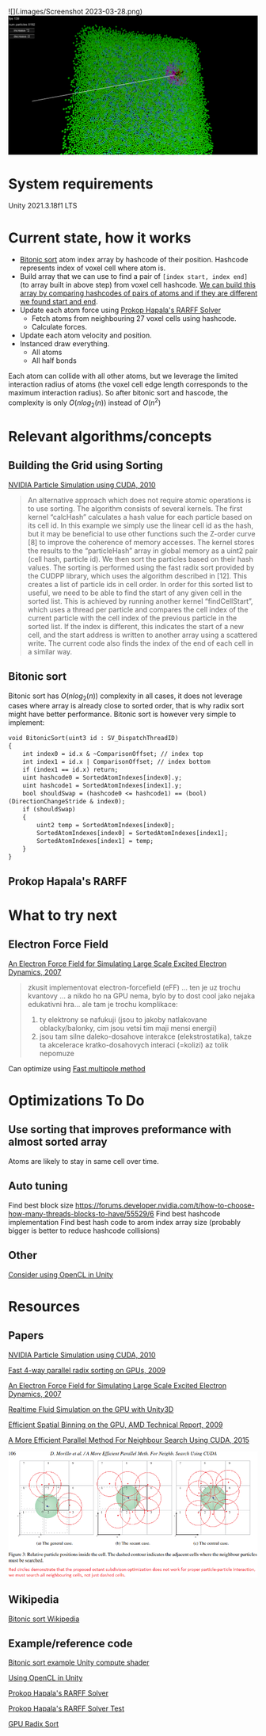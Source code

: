 
![](.images/Screenshot 2023-03-28.png)
![](.images/Screenshot-2023-02-18.png)


# System requirements
Unity 2021.3.18f1 LTS

# Current state, how it works
-	[Bitonic sort][Bitonic sort Wikipedia] atom index array by hashcode of their position. Hashcode represents index of voxel cell where atom is. 
-	Build array that we can use to find a pair of `[index start, index end]` (to array built in above step) from voxel cell hashcode. [We can build this array by comparing hashcodes of pairs of atoms and if they are different we found start and end][NVIDIA Particle Simulation using CUDA, 2010].
-	Update each atom force using [Prokop Hapala's RARFF Solver]
	-	Fetch atoms from neighbouring 27 voxel cells using hashcode.
	-	Calculate forces.
-	Update each atom velocity and position.
-	Instanced draw everything.
	-	All atoms
	-	All half bonds

Each atom can collide with all other atoms, but we leverage the limited interaction radius of atoms (the voxel cell edge length corresponds to the maximum interaction radius). So after bitonic sort and hascode, the complexity is only $O(nlog_2(n))$ instead of $O(n^2)$

# Relevant algorithms/concepts
## Building the Grid using Sorting 
[NVIDIA Particle Simulation using CUDA, 2010]
> An alternative approach which does not require atomic operations is to use sorting. The algorithm consists of several kernels. The first kernel “calcHash” calculates a hash value for each particle based on its cell id. In this example we simply use the linear cell id as the hash, but it may be beneficial to use other functions such the Z-order curve [8] to improve the coherence of memory accesses. The kernel stores the results to the “particleHash” array in global memory as a uint2 pair (cell hash, particle id). We then sort the particles based on their hash values. The sorting is performed using the fast radix sort provided by the CUDPP library, which uses the algorithm described in [12]. This creates a list of particle ids in cell order. In order for this sorted list to useful, we need to be able to find the start of any given cell in the sorted list. This is achieved by running another kernel “findCellStart”, which uses a thread per particle and compares the cell index of the current particle with the cell index of the previous particle in the sorted list. If the index is different, this indicates the start of a new cell, and the start address is written to another array using a scattered write. The current code also finds the index of the end of each cell in a similar way.

## Bitonic sort
Bitonic sort has $O(nlog_2(n))$ complexity in all cases, it does not leverage cases where array is already close to sorted order, that is why radix sort might have better performance. Bitonic sort is however very simple to implement:
```
void BitonicSort(uint3 id : SV_DispatchThreadID)
{
    int index0 = id.x & ~ComparisonOffset; // index top
	int index1 = id.x | ComparisonOffset; // index bottom
    if (index1 == id.x) return;    
    uint hashcode0 = SortedAtomIndexes[index0].y;
    uint hashcode1 = SortedAtomIndexes[index1].y;
    bool shouldSwap = (hashcode0 <= hashcode1) == (bool)(DirectionChangeStride & index0);
    if (shouldSwap)
    {
        uint2 temp = SortedAtomIndexes[index0];
        SortedAtomIndexes[index0] = SortedAtomIndexes[index1];
        SortedAtomIndexes[index1] = temp;
    }
}
```

## Prokop Hapala's RARFF


# What to try next
## Electron Force Field
[An Electron Force Field for Simulating Large Scale Excited Electron Dynamics, 2007]
> zkusit implementovat electron-forcefield (eFF) ... ten je uz trochu kvantovy ... a nikdo ho na GPU nema, bylo by to dost cool jako nejaka edukativni hra... ale tam je trochu komplikace:
> 1) ty elektrony se nafukuji (jsou to jakoby natlakovane oblacky/balonky, cim jsou vetsi tim maji mensi energii)
> 2) jsou tam silne daleko-dosahove interakce (elekstrostatika), takze ta akcelerace kratko-dosahovych interaci (=kolizi) az tolik nepomuze

Can optimize using [Fast multipole method](https://en.wikipedia.org/wiki/Fast_multipole_method)

# Optimizations To Do

## Use sorting that improves preformance with almost sorted array
Atoms are likely to stay in same cell over time.

## Auto tuning
Find best block size
https://forums.developer.nvidia.com/t/how-to-choose-how-many-threads-blocks-to-have/55529/6
Find best hashcode implementation
Find best hash code to arom index array size (probably bigger is better to reduce hashcode collisions) 

## Other
[Consider using OpenCL in Unity][Using OpenCL in Unity]


# Resources

## Papers

[NVIDIA Particle Simulation using CUDA, 2010]

[NVIDIA Particle Simulation using CUDA, 2010]: https://developer.download.nvidia.com/assets/cuda/files/particles.pdf

[Fast 4-way parallel radix sorting on GPUs, 2009]

[Fast 4-way parallel radix sorting on GPUs, 2009]:https://vgc.poly.edu/~csilva/papers/cgf.pdf

[An Electron Force Field for Simulating Large Scale Excited Electron Dynamics, 2007]

[An Electron Force Field for Simulating Large Scale Excited Electron Dynamics, 2007]:https://thesis.library.caltech.edu/1598/?fbclid=IwAR2ZoADYZzUbqnOLgEGWrlHrHGmFl805R1VBTvMnfogSYXCDGaHpTaE4fDY

[Realtime Fluid Simulation on the GPU with Unity3D]

[Realtime Fluid Simulation on the GPU with Unity3D]:https://pats.cs.cf.ac.uk/@archive_file?p=1680&n=final&f=1-report.pdf&SIG=fa08d62b19872176c2660cc5a71a96849e13dd3e1fb3ecbb7561aab23228ee74

[Efficient Spatial Binning on the GPU, AMD Technical Report, 2009]

[Efficient Spatial Binning on the GPU, AMD Technical Report, 2009]:https://www.chrisoat.com/papers/EfficientSpatialBinning.pdf

[A More Efficient Parallel Method For Neighbour Search Using CUDA, 2015]

[A More Efficient Parallel Method For Neighbour Search Using CUDA, 2015]:http://diglib.eg.org/bitstream/handle/10.2312/vriphys20151339/101-109.pdf?fbclid=IwAR26EUM2MlLdBVF2R-NkF0bjqqJYFX8tfkGLBqNXHNTqLG3fWdj0-wn-FoU

![](.images/octant_subdivsion_problem.png)

## Wikipedia

[Bitonic sort Wikipedia]

[Bitonic sort Wikipedia]:https://en.wikipedia.org/wiki/Bitonic_sorter

## Example/reference code

[Bitonic sort example Unity compute shader]

[Bitonic sort example Unity compute shader]:https://github.com/hiroakioishi/UnityGPUBitonicSort/blob/master/GPUBitonicSort/Assets/BitonicSortCS/BitonicSort.compute

[Using OpenCL in Unity]

[Using OpenCL in Unity]:https://forum.unity.com/threads/opencl-from-unity.720719/

[Prokop Hapala's RARFF Solver]

[Prokop Hapala's RARFF Solver]:https://github.com/ProkopHapala/SimpleSimulationEngine/blob/master/cpp/common/molecular/RARFF_SR.h

[Prokop Hapala's RARFF Solver Test]

[Prokop Hapala's RARFF Solver Test]:https://github.com/ProkopHapala/SimpleSimulationEngine/blob/master/cpp/sketches_SDL/Molecular/test_RARFF_SR.cpp

[GPU Radix Sort]

[GPU Radix Sort]:https://github.com/mark-poscablo/gpu-radix-sort